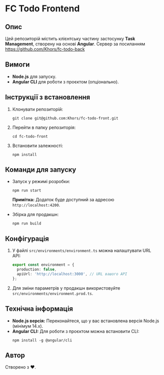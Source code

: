 # FC Todo Frontend

## Опис
Цей репозиторій містить клієнтську частину застосунку **Task Management**, створену на основі **Angular**. Сервер за посиланням https://github.com/Khors/fc-todo-back

## Вимоги
- **Node.js** для запуску.
- **Angular CLI** для роботи з проєктом (опціонально).

## Інструкції з встановлення

1. Клонувати репозиторій:
    ```
    git clone git@github.com:Khors/fc-todo-front.git
    ```
2. Перейти в папку репозиторія:
    ```
    cd fc-todo-front
    ```
3. Встановити залежності:
    ```
    npm install
    ```

## Команди для запуску

- Запуск у режимі розробки:
    ```
    npm run start
    ```
    **Примітка:** Додаток буде доступний за адресою `http://localhost:4200`.

- Збірка для продакшн:
    ```
    npm run build
    ```

## Конфігурація
1. У файлі `src/environments/environment.ts` можна налаштувати URL API:
    ```typescript
    export const environment = {
      production: false,
      apiUrl: 'http://localhost:3000', // URL вашого API
    };
    ```

2. Для зміни параметрів у продакшн використовуйте `src/environments/environment.prod.ts`.

## Технічна інформація
- **Node.js версія:** Переконайтеся, що у вас встановлена версія Node.js (мінімум 14.x).
- **Angular CLI:** Для роботи з проєктом можна встановити CLI:
    ```
    npm install -g @angular/cli
    ```

## Автор
Створено з ❤️.
